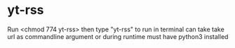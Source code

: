 # yt-rss
Run <chmod 774 yt-rss>
then type "yt-rss" to run in terminal
can take take url as commandline argument or during runtime
must have python3 installed
